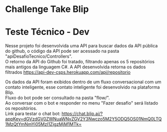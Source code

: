 # Challenge Take Blip
<h1>Teste Técnico - Dev</h1>

Nesse projeto foi desenvolvida uma API para buscar dados da API pública do github, o código da API pode ser acessado na pasta "apiDesafioTecnico/Controllers".\
O retorno da API do Github foi tratado, filtrando apenas os 5 repositórios mais antigos da linguagem C#. A API desenvolvida retorna os dados filtrados https://api-dev-csps.herokuapp.com/api/repositorio

Os dados da API foram exibidos dentro de um fluxo conversacional com um contato inteligente, esse contato inteligente foi desenvolvido na plataforma Blip.\
Fluxo do bot pode ser consultado na pasta "flow/".\
Ao conversar com o bot e responder no menu "Fazer desafio" será listado os repositórios.\
Link para testar o chat bot: https://chat.blip.ai/?appKey=dGVzdGV0ZWNuaWNvZGV2Y3Nwczo5M2Y5ODQ5OS01NmQ0LTQ1MzQtYmNmYi05MzI1ZjgzMjM1MTk=

